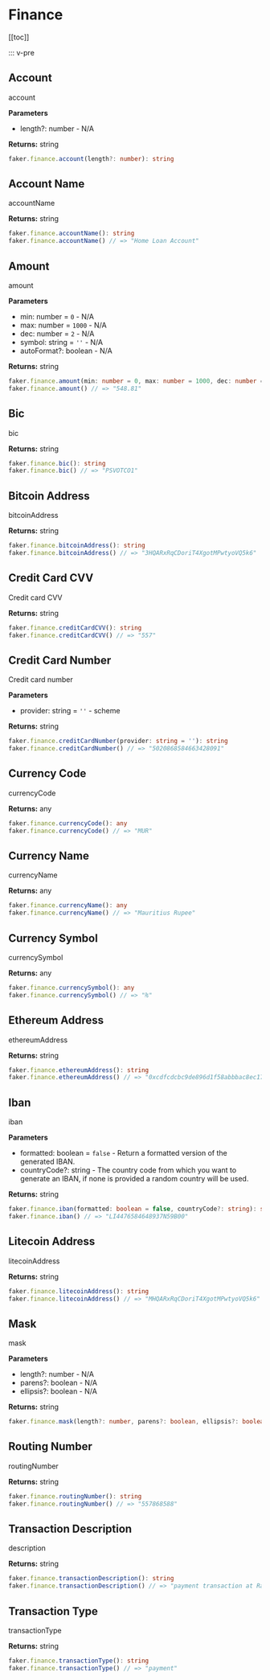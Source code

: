# Finance

<!-- This file is automatically generated. -->
<!-- Run 'pnpm run typedoc' to update -->

[[toc]]

::: v-pre

## Account

account

**Parameters**

- length?: number - N/A

**Returns:** string

```ts
faker.finance.account(length?: number): string
```

## Account Name

accountName

**Returns:** string

```ts
faker.finance.accountName(): string
faker.finance.accountName() // => "Home Loan Account"
```

## Amount

amount

**Parameters**

- min: number = `0` - N/A
- max: number = `1000` - N/A
- dec: number = `2` - N/A
- symbol: string = `''` - N/A
- autoFormat?: boolean - N/A

**Returns:** string

```ts
faker.finance.amount(min: number = 0, max: number = 1000, dec: number = 2, symbol: string = '', autoFormat?: boolean): string
faker.finance.amount() // => "548.81"
```

## Bic

bic

**Returns:** string

```ts
faker.finance.bic(): string
faker.finance.bic() // => "PSVOTCO1"
```

## Bitcoin Address

bitcoinAddress

**Returns:** string

```ts
faker.finance.bitcoinAddress(): string
faker.finance.bitcoinAddress() // => "3HQARxRqCDoriT4XgotMPwtyoVQ5k6"
```

## Credit Card CVV

Credit card CVV

**Returns:** string

```ts
faker.finance.creditCardCVV(): string
faker.finance.creditCardCVV() // => "557"
```

## Credit Card Number

Credit card number

**Parameters**

- provider: string = `''` - scheme

**Returns:** string

```ts
faker.finance.creditCardNumber(provider: string = ''): string
faker.finance.creditCardNumber() // => "5020868584663428091"
```

## Currency Code

currencyCode

**Returns:** any

```ts
faker.finance.currencyCode(): any
faker.finance.currencyCode() // => "MUR"
```

## Currency Name

currencyName

**Returns:** any

```ts
faker.finance.currencyName(): any
faker.finance.currencyName() // => "Mauritius Rupee"
```

## Currency Symbol

currencySymbol

**Returns:** any

```ts
faker.finance.currencySymbol(): any
faker.finance.currencySymbol() // => "₨"
```

## Ethereum Address

ethereumAddress

**Returns:** string

```ts
faker.finance.ethereumAddress(): string
faker.finance.ethereumAddress() // => "0xcdfcdcbc9de896d1f58abbbac8ec171e08cfb3dd"
```

## Iban

iban

**Parameters**

- formatted: boolean = `false` - Return a formatted version of the generated IBAN.
- countryCode?: string - The country code from which you want to generate an IBAN, if none is provided a random country will be used.

**Returns:** string

```ts
faker.finance.iban(formatted: boolean = false, countryCode?: string): string
faker.finance.iban() // => "LI4476584648937N59B00"
```

## Litecoin Address

litecoinAddress

**Returns:** string

```ts
faker.finance.litecoinAddress(): string
faker.finance.litecoinAddress() // => "MHQARxRqCDoriT4XgotMPwtyoVQ5k6"
```

## Mask

mask

**Parameters**

- length?: number - N/A
- parens?: boolean - N/A
- ellipsis?: boolean - N/A

**Returns:** string

```ts
faker.finance.mask(length?: number, parens?: boolean, ellipsis?: boolean): string
```

## Routing Number

routingNumber

**Returns:** string

```ts
faker.finance.routingNumber(): string
faker.finance.routingNumber() // => "557868588"
```

## Transaction Description

description

**Returns:** string

```ts
faker.finance.transactionDescription(): string
faker.finance.transactionDescription() // => "payment transaction at Ratke - Sporer using ca...
```

## Transaction Type

transactionType

**Returns:** string

```ts
faker.finance.transactionType(): string
faker.finance.transactionType() // => "payment"
```
